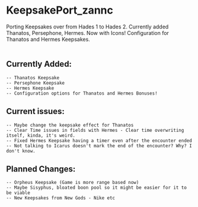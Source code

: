# KeepsakePort_zannc
Porting Keepsakes over from Hades 1 to Hades 2. Currently added Thanatos, Persephone, Hermes. Now with Icons! Configuration for Thanatos and Hermes Keepsakes.<br><br>

## Currently Added:
    -- Thanatos Keepsake
    -- Persephone Keepsake
    -- Hermes Keepsake
    -- Configuration options for Thanatos and Hermes Bonuses!

## Current issues:
    -- Maybe change the keepsake effect for Thanatos
    -- Clear Time issues in fields with Hermes - Clear time overwriting itself, kinda, it's weird.
    -- Fixed Hermes Keepsake having a timer even after the encounter ended
    -- Not talking to Icarus doesn't mark the end of the encounter? Why? I don't know.

## Planned Changes:
    -- Orpheus Keepsake (Game is more range based now)
    -- Maybe Sisyphus, bloated boon pool so it might be easier for it to be viable
    -- New Keepsakes from New Gods - Nike etc
